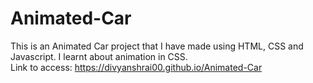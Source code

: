 # Animated-Car 
This is an Animated Car project that I have made using HTML, CSS and Javascript. I learnt about animation in CSS. <br />
Link to access: https://divyanshrai00.github.io/Animated-Car
